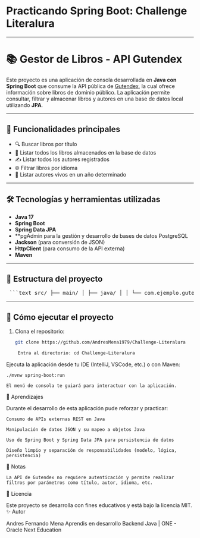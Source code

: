 
# Practicando Spring Boot: Challenge Literalura
---

# 📚 Gestor de Libros - API Gutendex

Este proyecto es una aplicación de consola desarrollada en **Java con Spring Boot** que consume la API pública de [Gutendex](https://gutendex.com/), la cual ofrece información sobre libros de dominio público. La aplicación permite consultar, filtrar y almacenar libros y autores en una base de datos local utilizando **JPA**.

---

## 🚀 Funcionalidades principales

- 🔍 Buscar libros por título
- 📄 Listar todos los libros almacenados en la base de datos
- ✍️ Listar todos los autores registrados
- 🌐 Filtrar libros por idioma
- 👤 Listar autores vivos en un año determinado

---

## 🛠️ Tecnologías y herramientas utilizadas

- **Java 17**
- **Spring Boot**
- **Spring Data JPA**
- **pgAdmin para la gestión y desarrollo de bases de datos PostgreSQL
- **Jackson** (para conversión de JSON)
- **HttpClient** (para consumo de la API externa)
- **Maven**

---

## 🧱 Estructura del proyecto


<pre> ```text src/ ├── main/ │ ├── java/ │ │ └── com.ejemplo.gutendex/ │ │ ├── model/ # Entidades: Libro, Autor │ │ ├── repository/ # Interfaces de JPA: LibroRepository, AutorRepository │ │ ├── service/ # Lógica de negocio │ │ ├── principal/ # Clase Principal con menú interactivo │ │ └── api/ # Consumo de la API y conversión de datos │ └── resources/ │ └── application.properties # Configuración de la base de datos ``` </pre>

---

## 🧪 Cómo ejecutar el proyecto

1. Clona el repositorio:
   ```bash
   git clone https://github.com/AndresMena1979/Challenge-Literalura

    Entra al directorio: cd Challenge-Literalura


Ejecuta la aplicación desde tu IDE (IntelliJ, VSCode, etc.) o con Maven:

    ./mvnw spring-boot:run

    El menú de consola te guiará para interactuar con la aplicación.

🧠 Aprendizajes

Durante el desarrollo de esta aplicación pude reforzar y practicar:

    Consumo de APIs externas REST en Java

    Manipulación de datos JSON y su mapeo a objetos Java

    Uso de Spring Boot y Spring Data JPA para persistencia de datos

    Diseño limpio y separación de responsabilidades (modelo, lógica, persistencia)

📌 Notas
   
    La API de Gutendex no requiere autenticación y permite realizar filtros por parámetros como título, autor, idioma, etc.


🪪 Licencia

Este proyecto se desarrolla con fines educativos y está bajo la licencia MIT.
✨ Autor

Andres Fernando Mena
Aprendis en desarrollo Backend Java | ONE - Oracle Next Education
